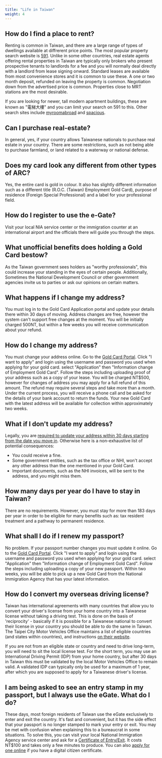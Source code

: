 ```yaml
---
title: "Life in Taiwan"
weight: 4
---
```

<!--- (c) Tom Fifield, licensed under a
Creative Commons Attribution-NonCommercial-ShareAlike 4.0 International License. -->

## How do I find a place to rent?
Renting is common in Taiwan, and there are a large range of types of dwellings available
 at diffrerent price points. The most popular property search website is [591](https://www.591.com.tw).
 Unlike in some other countries, real estate agents offering rental properties in Taiwan are typically
 only brokers who present prospective tenants to landlords for a fee and you will normally deal directly
 with a landlord from lease signing onward. Standard leases are available from most convenience
 stores and it is common to use these. A one or two month deposit, refunded on leaving the property
 is common. Negotiation down from the advertised price is common. Properties close to MRT stations
 are the most desirable.

If you are looking for newer, tall modern apartment buildings, these are known as "電梯大樓" and you
 can limit your search on 591 to this. Other search sites include [myroomabroad](https://myroomabroad.com)
 and [spacious](https://www.spacious.tw/zh-tw/c/%E5%8F%B0%E5%8C%97).

## Can I purchase real-estate?
In general, yes, if your country allows Taiwanese nationals to purchase real estate in your
 country. There are some restrictions, such as not being able to purchase farmland, or land
 related to a waterway or national defense.

## Does my card look any different from other types of ARC?
Yes, the entire card is gold in colour. It also has slightly different information such as a
 different title (R.O.C. (Taiwan) Employment Gold Card), purpose of residence (Foreign Special
 Professional) and a label for your professional field.

## How do I register to use the e-Gate?
Visit your local NIA service center or the immigration counter at an international airport and the
officials there will guide you through the steps.

## What unofficial benefits does holding a Gold Card bestow?
As the Taiwan government sees holders as "worthy professionals", this could increase your standing in
the eyes of certain people. Additionally, Sometimes the National Development Council or other
government agencies invite us to parties or ask our opinions on certain matters.

## What happens if I change my address?
You must log in to the Gold Card Application portal and update your details there within 30 days of
 moving. Address changes are free, however the system can't support free changes at the moment. You will be initially charged 500NT, but within a few weeks you will receive communication about your refund.

## How do I change my address?
You must change your address online. Go to the [Gold Card Portal](https://coa.immigration.gov.tw/coa-frontend/four-in-one/entry/golden-card).
 Click "I want to apply" and login using the username and password you used when applying for your
 gold card. select "Application" then "Information change of Employment Gold Card". Follow the steps
 including uploading proof of your address such as a copy of your lease. You will be charged NT$500,
 however for changes of address you may apply for a full refund of this amount. The refund may require
 several steps and take more than a month. Under the current process, you will receive a phone call
 and be asked for the details of your bank account to return the funds. Your new Gold Card with the 
latest address will be available for collection within approximately two weeks.

## What if I don't update my address?
Legally, you are [required to update your address within 30 days starting from the date you move in](https://law.moj.gov.tw/ENG/LawClass/LawSearchContent.aspx?pcode=D0080204&norge=10). Otherwise here is a non-exhaustive list of potential consequences: 

- You could receive a fine.
- Some government entities, such as the tax office or NHI, won't accept any other address
than the one mentioned in your Gold Card.
- Important documents, such as the NHI invoices, will be sent to the address, and you might
miss them.

## How many days per year do I have to stay in Taiwan?
There are no requirements. However, you must stay for more than 183 days per year in order to be
 eligible for many benefits such as: tax resident treatment and a pathway to permanent residence.

## What shall I do if I renew my passport?
No problem. If your passport number changes you must update it online. Go to the [Gold Card Portal](https://coa.immigration.gov.tw/coa-frontend/four-in-one/entry/golden-card).
 Click "I want to apply" and login using the username and password you used when applying for your
 gold card. select "Application" then "Information change of Employment Gold Card". Follow the steps
 including uploading a copy of your new passport. Within two weeks, you will be able to pick up a new
 Gold Card from the National Immigration Agency that has your latest information.

## How do I convert my overseas driving license?
Taiwan has international agreements with many countries that allow you to convert your driver's license
 from your home country into a Taiwanese license without taking a driving test. This is done on the
 basis of 'reciprocity' - basically if it is possible for a Taiwanese national to convert their license
 in your country you should be able to do the same in Taiwan. The Taipei City Motor Vehicles Office
 maintains a list of eligible countries (and states within countries), and instructions
 [on their website](https://tpcmv.thb.gov.tw/English/ServicesEng/LicenseEng/ManagementEng/ManagementEng02.htm).

If you are not from an eligible state or country and need to drive long-term, you will need to
 sit the local license test. For the short term, you may use an International Driving Permit (IDP) from
 your home country, but after 30 days in Taiwan this must be validated by the local Motor Vehicles
 Office to remain valid. A validated IDP can typically only be used for a maximum of 1 year, after which you
 are supposed to apply for a Taiwanese driver's license.

## I am being asked to see an entry stamp in my passport, but I always use the eGate. What do I do?
These days, most foreign residents of Taiwan use the eGate exclusively to enter and exit the
 country. It's fast and convenient, but it has the side effect that your passport is no longer
 stamped to mark your entry or exit. You may be met with confusion when explaining this to a
 bureaucrat in some situations. To solve this, you can visit your local National Immigration
 Agency service center  and ask for a
 [Certificate of Entry/Exit](https://www.immigration.gov.tw/5475/5478/141465/141808/180164/).
 It costs NT$100 and takes only a few minutes to produce. You can also
 [apply for one online](https://ncp.immigration.gov.tw/niaweb/entryExitForeignQuery) if
 you have a digital citizen certificate.
